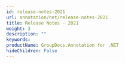 ```yaml
---
id: release-notes-2021
url: annotation/net/release-notes-2021
title: Release Notes - 2021
weight: 3
description: ""
keywords: 
productName: GroupDocs.Annotation for .NET
hideChildren: False
---
```

